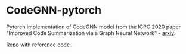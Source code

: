 # CodeGNN-pytorch

Pytorch implementation of CodeGNN model from the ICPC 2020 paper "Improved Code Summarization via a Graph Neural Network" - [arxiv](https://arxiv.org/pdf/2004.02843.pdf). 

[Repo](https://github.com/acleclair/ICPC2020_GNN/tree/a8b03de597e8f25c17503c3834c7956ecc8f2247) with reference code.
